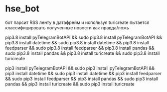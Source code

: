 # hse_bot
бот парсит RSS ленту в датафрейм и используя turicreate пытается классифицировать полученные новости как правда/ложь


pip3.8 install pyTelegramBotAPI && sudo pip3.8 install pyTelegramBotAPI && pip3.8 install datetime && sudo pip3.8 install datetime && pip3.8 install feedparser && sudo pip3.8 install feedparser && pip3.8 install pandas && sudo pip3.8 install pandas && pip3.8 install turicreate && sudo pip3.8 install turicreate



pip3 install pyTelegramBotAPI && sudo pip3 install pyTelegramBotAPI && pip3 install datetime && sudo pip3 install datetime && pip3 install feedparser && sudo pip3 install feedparser && pip3 install pandas && sudo pip3 install pandas && pip3 install turicreate && sudo pip3 install turicreate
